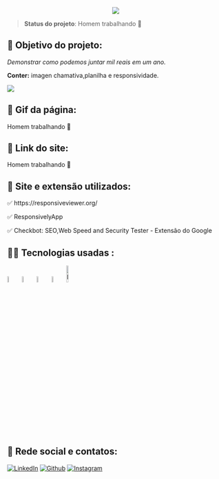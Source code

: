 <div align="center">
<img src="https://user-images.githubusercontent.com/106245486/228216107-3283d99c-3d79-4399-894d-42fa9dda6983.png" />
</div>

> ****Status do projeto****: Homem trabalhando 🔧

<h2> 🎯 Objetivo do projeto:</h2>

<p><em>Demonstrar como podemos juntar mil reais em um ano.</em></p> 
<p><strong>Conter:</strong> imagen chamativa,planilha e responsividade.</p>

<img src="https://img.shields.io/bower/l/html?style=flat-square"/>

<h2>🎥 Gif da página: </h2>

Homem trabalhando 🔧

<h2>🔗 Link do site: </h2>
Homem trabalhando 🔧

<h2>🧰 Site e extensão utilizados:</h2>

<p>✅ https://responsiveviewer.org/ </p>
<p>✅ ResponsivelyApp </p>
<p>✅ Checkbot: SEO,Web Speed and Security Tester - Extensão do Google </p>


<h2>👨‍💻 Tecnologias usadas :</h2>
<div>
<img src="https://cdn.jsdelivr.net/gh/devicons/devicon/icons/canva/canva-original.svg" alt="logo canva" width="6%"/>    
<img src="https://cdn.jsdelivr.net/gh/devicons/devicon/icons/html5/html5-original-wordmark.svg" alt="logo html5" width="6%" />         
<img src="https://cdn.jsdelivr.net/gh/devicons/devicon/icons/css3/css3-original-wordmark.svg" alt="logo css3" width="6%" />
<img src="https://cdn.jsdelivr.net/gh/devicons/devicon/icons/github/github-original-wordmark.svg" alt="logo github" width="6%"/>          
<img src="https://cdn.jsdelivr.net/gh/devicons/devicon/icons/visualstudio/visualstudio-plain-wordmark.svg" alt="logo visualStudio code" width="10%"/>
</div>

<h2>📮 Rede social e contatos: </h2>

[![LinkedIn](https://img.shields.io/badge/LinkedIn-0077B5?style=for-the-badge&logo=linkedin&logoColor=white)](https://www.linkedin.com/in/fabiorocharb)
[![Github](https://img.shields.io/badge/GitHub-100000?style=for-the-badge&logo=github&logoColor=white)](https://github.com/Fabiorocharb/Fabiorocharb)
[![Instagram](https://img.shields.io/badge/Instagram-E4405F?style=for-the-badge&logo=instagram&logoColor=white)](https://instagram.com/analistarocha)


